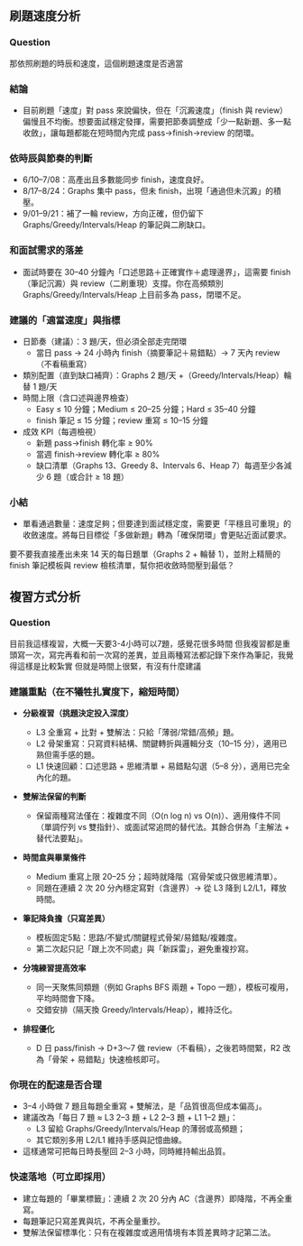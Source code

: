 
## 刷題速度分析
### Question
那依照刷題的時辰和速度，這個刷題速度是否適當

### 結論
- 目前刷題「速度」對 pass 來說偏快，但在「沉澱速度」（finish 與 review）偏慢且不均衡。想要面試穩定發揮，需要把節奏調整成「少一點新題、多一點收斂」，讓每題都能在短時間內完成 pass→finish→review 的閉環。

### 依時辰與節奏的判斷
- 6/10–7/08：高產出且多數能同步 finish，速度良好。
- 8/17–8/24：Graphs 集中 pass，但未 finish，出現「通過但未沉澱」的積壓。
- 9/01–9/21：補了一輪 review，方向正確，但仍留下 Graphs/Greedy/Intervals/Heap 的筆記與二刷缺口。

### 和面試需求的落差
- 面試時要在 30–40 分鐘內「口述思路＋正確實作＋處理邊界」，這需要 finish（筆記沉澱）與 review（二刷重現）支撐。你在高頻類別 Graphs/Greedy/Intervals/Heap 上目前多為 pass，閉環不足。

### 建議的「適當速度」與指標
- 日節奏（建議）：3 題/天，但必須全部走完閉環
  - 當日 pass → 24 小時內 finish（摘要筆記＋易錯點）→ 7 天內 review（不看稿重寫）
- 類別配置（直到缺口補齊）：Graphs 2 題/天 +（Greedy/Intervals/Heap）輪替 1 題/天
- 時間上限（含口述與邊界檢查）
  - Easy ≤ 10 分鐘；Medium ≤ 20–25 分鐘；Hard ≤ 35–40 分鐘
  - finish 筆記 ≤ 15 分鐘；review 重寫 ≤ 10–15 分鐘
- 成效 KPI（每週檢視）
  - 新題 pass→finish 轉化率 ≥ 90%
  - 當週 finish→review 轉化率 ≥ 80%
  - 缺口清單（Graphs 13、Greedy 8、Intervals 6、Heap 7）每週至少各減少 6 題（或合計 ≥ 18 題）

### 小結
- 單看通過數量：速度足夠；但要達到面試穩定度，需要更「平穩且可重現」的收斂速度。將每日目標從「多做新題」轉為「確保閉環」會更貼近面試要求。

要不要我直接產出未來 14 天的每日題單（Graphs 2 + 輪替 1），並附上精簡的 finish 筆記模板與 review 檢核清單，幫你把收斂時間壓到最低？



## 複習方式分析
### Question
目前我這樣複習，大概一天要3-4小時可以7題，感覺花很多時間
但我複習都是重頭寫一次，寫完再看和前一次寫的差異，並且兩種寫法都記錄下來作為筆記，我覺得這樣是比較紮實
但就是時間上很緊，有沒有什麼建議

### 建議重點（在不犧牲扎實度下，縮短時間）
- **分級複習（挑題決定投入深度）**
  - L3 全重寫 + 比對 + 雙解法：只給「薄弱/常錯/高頻」題。
  - L2 骨架重寫：只寫資料結構、關鍵轉折與邏輯分支（10–15 分），適用已熟但需手感的題。
  - L1 快速回顧：口述思路 + 思維清單 + 易錯點勾選（5–8 分），適用已完全內化的題。

- **雙解法保留的判斷**
  - 保留兩種寫法僅在：複雜度不同（O(n log n) vs O(n)）、適用條件不同（單調佇列 vs 雙指針）、或面試常追問的替代法。其餘合併為「主解法 + 替代法要點」。

- **時間盒與畢業條件**
  - Medium 重寫上限 20–25 分；超時就降階（寫骨架或只做思維清單）。
  - 同題在連續 2 次 20 分內穩定寫對（含邊界）→ 從 L3 降到 L2/L1，釋放時間。

- **筆記降負擔（只寫差異）**
  - 模板固定5點：思路/不變式/關鍵程式骨架/易錯點/複雜度。
  - 第二次起只記「跟上次不同處」與「新踩雷」，避免重複抄寫。

- **分塊練習提高效率**
  - 同一天聚焦同類題（例如 Graphs BFS 兩題 + Topo 一題），模板可複用，平均時間會下降。
  - 交錯安排（隔天換 Greedy/Intervals/Heap），維持泛化。

- **排程優化**
  - D 日 pass/finish → D+3～7 做 review（不看稿），之後若時間緊，R2 改為「骨架 + 易錯點」快速檢核即可。

### 你現在的配速是否合理
- 3–4 小時做 7 題且每題全重寫 + 雙解法，是「品質很高但成本偏高」。
- 建議改為「每日 7 題 ≈ L3 2–3 題 + L2 2–3 題 + L1 1–2 題」：
  - L3 留給 Graphs/Greedy/Intervals/Heap 的薄弱或高頻題；
  - 其它類別多用 L2/L1 維持手感與記憶曲線。
- 這樣通常可把每日時長壓回 2–3 小時，同時維持輸出品質。

### 快速落地（可立即採用）
- 建立每題的「畢業標籤」：連續 2 次 20 分內 AC（含邊界）即降階，不再全重寫。
- 每題筆記只寫差異與坑，不再全量重抄。
- 雙解法保留標準化：只有在複雜度或適用情境有本質差異時才記第二法。
